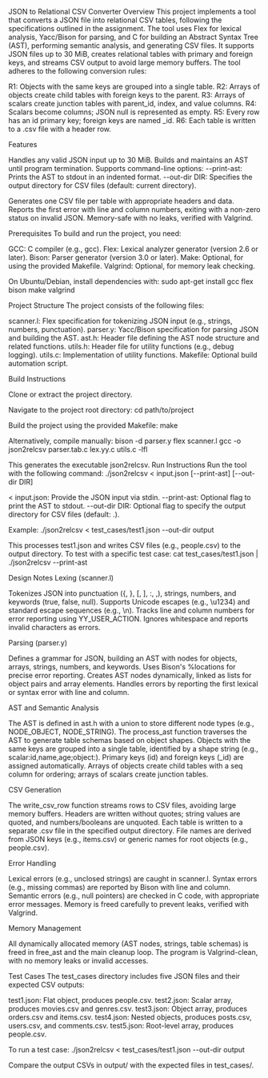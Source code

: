 
JSON to Relational CSV Converter
Overview
This project implements a tool that converts a JSON file into relational CSV tables, following the specifications outlined in the assignment. The tool uses Flex for lexical analysis, Yacc/Bison for parsing, and C for building an Abstract Syntax Tree (AST), performing semantic analysis, and generating CSV files. It supports JSON files up to 30 MiB, creates relational tables with primary and foreign keys, and streams CSV output to avoid large memory buffers.
The tool adheres to the following conversion rules:

R1: Objects with the same keys are grouped into a single table.
R2: Arrays of objects create child tables with foreign keys to the parent.
R3: Arrays of scalars create junction tables with parent_id, index, and value columns.
R4: Scalars become columns; JSON null is represented as empty.
R5: Every row has an id primary key; foreign keys are named <parent>_id.
R6: Each table is written to a .csv file with a header row.

Features

Handles any valid JSON input up to 30 MiB.
Builds and maintains an AST until program termination.
Supports command-line options:
--print-ast: Prints the AST to stdout in an indented format.
--out-dir DIR: Specifies the output directory for CSV files (default: current directory).


Generates one CSV file per table with appropriate headers and data.
Reports the first error with line and column numbers, exiting with a non-zero status on invalid JSON.
Memory-safe with no leaks, verified with Valgrind.

Prerequisites
To build and run the project, you need:

GCC: C compiler (e.g., gcc).
Flex: Lexical analyzer generator (version 2.6 or later).
Bison: Parser generator (version 3.0 or later).
Make: Optional, for using the provided Makefile.
Valgrind: Optional, for memory leak checking.

On Ubuntu/Debian, install dependencies with:
sudo apt-get install gcc flex bison make valgrind

Project Structure
The project consists of the following files:

scanner.l: Flex specification for tokenizing JSON input (e.g., strings, numbers, punctuation).
parser.y: Yacc/Bison specification for parsing JSON and building the AST.
ast.h: Header file defining the AST node structure and related functions.
utils.h: Header file for utility functions (e.g., debug logging).
utils.c: Implementation of utility functions.
Makefile: Optional build automation script.

Build Instructions

Clone or extract the project directory.

Navigate to the project root directory:
cd path/to/project


Build the project using the provided Makefile:
make

Alternatively, compile manually:
bison -d parser.y
flex scanner.l
gcc -o json2relcsv parser.tab.c lex.yy.c utils.c -lfl



This generates the executable json2relcsv.
Run Instructions
Run the tool with the following command:
./json2relcsv < input.json [--print-ast] [--out-dir DIR]


< input.json: Provide the JSON input via stdin.
--print-ast: Optional flag to print the AST to stdout.
--out-dir DIR: Optional flag to specify the output directory for CSV files (default: .).

Example:
./json2relcsv < test_cases/test1.json --out-dir output

This processes test1.json and writes CSV files (e.g., people.csv) to the output directory.
To test with a specific test case:
cat test_cases/test1.json | ./json2relcsv --print-ast

Design Notes
Lexing (scanner.l)

Tokenizes JSON into punctuation ({, }, [, ], :, ,), strings, numbers, and keywords (true, false, null).
Supports Unicode escapes (e.g., \u1234) and standard escape sequences (e.g., \n).
Tracks line and column numbers for error reporting using YY_USER_ACTION.
Ignores whitespace and reports invalid characters as errors.

Parsing (parser.y)

Defines a grammar for JSON, building an AST with nodes for objects, arrays, strings, numbers, and keywords.
Uses Bison's %locations for precise error reporting.
Creates AST nodes dynamically, linked as lists for object pairs and array elements.
Handles errors by reporting the first lexical or syntax error with line and column.

AST and Semantic Analysis

The AST is defined in ast.h with a union to store different node types (e.g., NODE_OBJECT, NODE_STRING).
The process_ast function traverses the AST to generate table schemas based on object shapes.
Objects with the same keys are grouped into a single table, identified by a shape string (e.g., scalar:id,name,age;object:).
Primary keys (id) and foreign keys (<parent>_id) are assigned automatically.
Arrays of objects create child tables with a seq column for ordering; arrays of scalars create junction tables.

CSV Generation

The write_csv_row function streams rows to CSV files, avoiding large memory buffers.
Headers are written without quotes; string values are quoted, and numbers/booleans are unquoted.
Each table is written to a separate .csv file in the specified output directory.
File names are derived from JSON keys (e.g., items.csv) or generic names for root objects (e.g., people.csv).

Error Handling

Lexical errors (e.g., unclosed strings) are caught in scanner.l.
Syntax errors (e.g., missing commas) are reported by Bison with line and column.
Semantic errors (e.g., null pointers) are checked in C code, with appropriate error messages.
Memory is freed carefully to prevent leaks, verified with Valgrind.

Memory Management

All dynamically allocated memory (AST nodes, strings, table schemas) is freed in free_ast and the main cleanup loop.
The program is Valgrind-clean, with no memory leaks or invalid accesses.

Test Cases
The test_cases directory includes five JSON files and their expected CSV outputs:

test1.json: Flat object, produces people.csv.
test2.json: Scalar array, produces movies.csv and genres.csv.
test3.json: Object array, produces orders.csv and items.csv.
test4.json: Nested objects, produces posts.csv, users.csv, and comments.csv.
test5.json: Root-level array, produces people.csv.

To run a test case:
./json2relcsv < test_cases/test1.json --out-dir output

Compare the output CSVs in output/ with the expected files in test_cases/.

